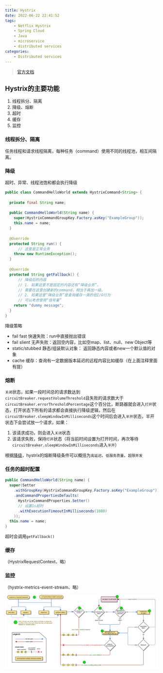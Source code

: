 ```yaml
---
title: Hystrix
date: 2022-06-22 22:41:52
tags:
    - Netflix Hystrix
    - Spring Cloud
    - Java
    - microservice
    - distributed services
categories:
    - Distributed services
---
```

> [官方文档](https://github.com/Netflix/Hystrix/wiki)
## Hystrix的主要功能
1. 线程拆分、隔离
2. 降级、熔断
3. 超时
4. 缓存
5. 监控

### 线程拆分、隔离
任务线程和请求线程隔离，每种任务（command）使用不同的线程池，相互间隔离。

### 降级
超时、异常、线程池饱和都会执行降级
```java
public class CommandHelloWorld extends HystrixCommand<String> {

  private final String name;

  public CommandHelloWorld(String name) {
    super(HystrixCommandGroupKey.Factory.asKey("ExampleGroup"));
    this.name = name;
  }

  @Override
  protected String run() {
      // 这里是正常业务
    throw new RuntimeException();
  }

  @Override
  protected String getFallback() {
      // 降级后的内容
      // 1. 如果这里不是固定的内容还有“降级业务”，
      // 需要在这里创建新的command，相当于再加一级。
      // 2. 如果这里“降级业务”是查询缓存一类的低I/O行为
      // 可以考虑使用“信号量”
    return "dummy message";
  }
}
```
降级策略
- fail fast 快速失败：run中直接抛出错误
- fail slient 无声失败：返回空内容，比如空map、list、null、new Object等
- static/stubbed 静态/组装默认对象： 返回静态内容或者new一个默认值的对象
- cache 缓存：查询有一定数据版本延迟的远程内容比如缓存（在上面注释里面有提）

### 熔断
`关闭`状态，如果一段时间总的请求数达到`circuitBreaker.requestVolumeThreshold`且失败的请求数大于`circuitBreaker.errorThresholdPercentage`这个百分比，断路器就会进入`打开`状态，打开状态下所有的请求都会直接执行降级逻辑，然后在`circuitBreaker.sleepWindowInMilliseconds`这个时间后会进入`半开`状态，半开状态下会尝试放一个请求，如果：
1. 该请求成功，则会进入`关闭`状态
2. 该请求失败，保持`打开`状态（将当前时间设置为打开时间，再次等待`circuitBreaker.sleepWindowInMilliseconds`进入`半开`）

根据[降级](#降级)，hystrix的熔断降级条件可以概括为`高延迟`、`低服务质量`、`超限并发`

### 任务的超时配置

```java
public CommandHelloWorld(String name) {
  super(Setter
    .withGroupKey(HystrixCommandGroupKey.Factory.asKey("ExampleGroup"))
    .andCommandPropertiesDefaults(
      HystrixCommandProperties.Setter()
      // 设置1s超时
      .withExecutionTimeoutInMilliseconds(1000)
    ));
  this.name = name;
}
```
超时会调用`getFallback()`

### 缓存
（HystrixRequestContext、略）

### 监控
（hystrix-metrics-event-stream、略）

![hystrix](hystrix/hystrix.webp)